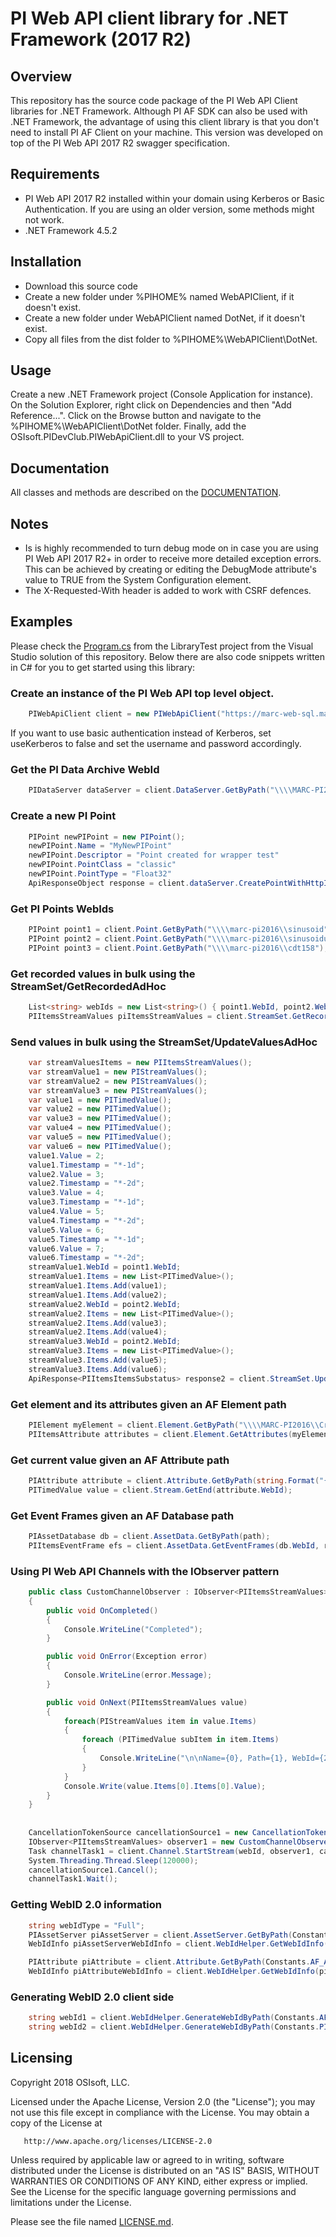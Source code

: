 PI Web API client library for .NET Framework (2017 R2)
===


## Overview
This repository has the source code package of the PI Web API Client libraries for .NET Framework. Although PI AF SDK can also be used with .NET Framework, the advantage of using this client library is that you don't need to install PI AF Client on your machine. This version was developed on top of the PI Web API 2017 R2 swagger specification. 

## Requirements

 - PI Web API 2017 R2 installed within your domain using Kerberos or Basic Authentication. If you are using an older version, some methods might not work.
 - .NET Framework 4.5.2

## Installation

 - Download this source code
 - Create a new folder under %PIHOME% named WebAPIClient, if it doesn't exist.
 - Create a new folder under WebAPIClient named DotNet, if it doesn't exist.
 - Copy all files from the dist folder to %PIHOME%\WebAPIClient\DotNet.

 
## Usage

Create a new .NET Framework project (Console Application for instance). On the Solution Explorer, right click on Dependencies and then "Add Reference...". Click on the Browse button and navigate to the %PIHOME%\WebAPIClient\DotNet folder. Finally, add the OSIsoft.PIDevClub.PIWebApiClient.dll to your VS project.

## Documentation

All classes and methods are described on the [DOCUMENTATION](DOCUMENTATION.md). 

## Notes

 - Is is highly recommended to turn debug mode on in case you are using PI Web API 2017 R2+ in order to receive more detailed exception errors. This can be achieved by creating or editing the DebugMode attribute's value to TRUE from the System Configuration element.
 - The X-Requested-With header is added to work with CSRF defences.
 
## Examples

Please check the [Program.cs](/src/OSIsoft.PIDevClub.PIWebApiClient/LibraryTest/Program.cs) from the LibraryTest project from the Visual Studio solution of this repository. Below there are also code snippets written in C# for you to get started using this library:


### Create an instance of the PI Web API top level object.

```cs
	PIWebApiClient client = new PIWebApiClient("https://marc-web-sql.marc.net/piwebapi", true);  
``` 

If you want to use basic authentication instead of Kerberos, set useKerberos to false and set the username and password accordingly.


### Get the PI Data Archive WebId

```cs
	PIDataServer dataServer = client.DataServer.GetByPath("\\\\MARC-PI2016");
```

### Create a new PI Point

```cs
	PIPoint newPIPoint = new PIPoint();
	newPIPoint.Name = "MyNewPIPoint"
	newPIPoint.Descriptor = "Point created for wrapper test"
	newPIPoint.PointClass = "classic"
	newPIPoint.PointType = "Float32"
	ApiResponseObject response = client.dataServer.CreatePointWithHttpInfo(dataServer.webId, newPIPoint)
```

### Get PI Points WebIds

```cs
	PIPoint point1 = client.Point.GetByPath("\\\\marc-pi2016\\sinusoid");
	PIPoint point2 = client.Point.GetByPath("\\\\marc-pi2016\\sinusoidu");
	PIPoint point3 = client.Point.GetByPath("\\\\marc-pi2016\\cdt158");
```

### Get recorded values in bulk using the StreamSet/GetRecordedAdHoc

```cs
	List<string> webIds = new List<string>() { point1.WebId, point2.WebId, point3.WebId };
	PIItemsStreamValues piItemsStreamValues = client.StreamSet.GetRecordedAdHoc(webIds, startTime: "*-3d", endTime: "*");
```

### Send values in bulk using the StreamSet/UpdateValuesAdHoc

```cs
	var streamValuesItems = new PIItemsStreamValues();
	var streamValue1 = new PIStreamValues();
	var streamValue2 = new PIStreamValues();
	var streamValue3 = new PIStreamValues();
	var value1 = new PITimedValue();
	var value2 = new PITimedValue();
	var value3 = new PITimedValue();
	var value4 = new PITimedValue();
	var value5 = new PITimedValue();
	var value6 = new PITimedValue();
	value1.Value = 2;
	value1.Timestamp = "*-1d";
	value2.Value = 3;
	value2.Timestamp = "*-2d";
	value3.Value = 4;
	value3.Timestamp = "*-1d";
	value4.Value = 5;
	value4.Timestamp = "*-2d";
	value5.Value = 6;
	value5.Timestamp = "*-1d";
	value6.Value = 7;
	value6.Timestamp = "*-2d";
	streamValue1.WebId = point1.WebId;
	streamValue1.Items = new List<PITimedValue>();
	streamValue1.Items.Add(value1);
	streamValue1.Items.Add(value2);
	streamValue2.WebId = point2.WebId;
	streamValue2.Items = new List<PITimedValue>();
	streamValue2.Items.Add(value3);
	streamValue2.Items.Add(value4);
	streamValue3.WebId = point2.WebId;
	streamValue3.Items = new List<PITimedValue>();
	streamValue3.Items.Add(value5);
	streamValue3.Items.Add(value6);
	ApiResponse<PIItemsItemsSubstatus> response2 = client.StreamSet.UpdateValuesAdHocWithHttpInfo(new List<PIStreamValues>() { streamValue1, streamValue2, streamValue3 });
```


### Get element and its attributes given an AF Element path

```cs
	PIElement myElement = client.Element.GetByPath("\\\\MARC-PI2016\\CrossPlatformLab\\marc.adm");
	PIItemsAttribute attributes = client.Element.GetAttributes(myElement.WebId, null, 1000, null, false);
```


### Get current value given an AF Attribute path

```cs
	PIAttribute attribute = client.Attribute.GetByPath(string.Format("{0}|{1}", "\\\\MARC-PI2016\\CrossPlatformLab\\marc.adm", attributes.Items[0].Name));
	PITimedValue value = client.Stream.GetEnd(attribute.WebId);
```

### Get Event Frames given an AF Database path

```cs
 	PIAssetDatabase db = client.AssetData.GetByPath(path);
	PIItemsEventFrame efs = client.AssetData.GetEventFrames(db.WebId, referencedElementNameFilter: "myElement", referencedElementTemplateName: "user", startTime: "*-1d", endTime: "*");
```


### Using PI Web API Channels with the IObserver pattern

```cs
 	public class CustomChannelObserver : IObserver<PIItemsStreamValues>
    {
        public void OnCompleted()
        {
            Console.WriteLine("Completed");
        }

        public void OnError(Exception error)
        {
            Console.WriteLine(error.Message);
        }

        public void OnNext(PIItemsStreamValues value)
        {
            foreach(PIStreamValues item in value.Items)
            {
                foreach (PITimedValue subItem in item.Items)
                {
                    Console.WriteLine("\n\nName={0}, Path={1}, WebId={2}, Value={3}, Timestamp={4}", item.Name, item.Path, item.WebId, subItem.Value, subItem.Timestamp);
                }
            }
            Console.Write(value.Items[0].Items[0].Value);
        }
    }
	
	
	CancellationTokenSource cancellationSource1 = new CancellationTokenSource();
    IObserver<PIItemsStreamValues> observer1 = new CustomChannelObserver();
    Task channelTask1 = client.Channel.StartStream(webId, observer1, cancellationSource1.Token);
	System.Threading.Thread.Sleep(120000);
	cancellationSource1.Cancel();
    channelTask1.Wait();	
```

### Getting WebID 2.0 information

```cs
	string webIdType = "Full";
    PIAssetServer piAssetServer = client.AssetServer.GetByPath(Constants.AF_SERVER_PATH, null, webIdType);
    WebIdInfo piAssetServerWebIdInfo = client.WebIdHelper.GetWebIdInfo(piAssetServer.WebId);

    PIAttribute piAttribute = client.Attribute.GetByPath(Constants.AF_ATTRIBUTE_PATH, null, webIdType);
    WebIdInfo piAttributeWebIdInfo = client.WebIdHelper.GetWebIdInfo(piAttribute.WebId);
```


### Generating WebID 2.0 client side

```cs
	string webId1 = client.WebIdHelper.GenerateWebIdByPath(Constants.AF_ATTRIBUTE_PATH, typeof(PIAttribute), typeof(PIElement));
	string webId2 = client.WebIdHelper.GenerateWebIdByPath(Constants.PI_DATA_SERVER_PATH, typeof(PIDataServer));
```


## Licensing
Copyright 2018 OSIsoft, LLC.

   Licensed under the Apache License, Version 2.0 (the "License");
   you may not use this file except in compliance with the License.
   You may obtain a copy of the License at

       http://www.apache.org/licenses/LICENSE-2.0

   Unless required by applicable law or agreed to in writing, software
   distributed under the License is distributed on an "AS IS" BASIS,
   WITHOUT WARRANTIES OR CONDITIONS OF ANY KIND, either express or implied.
   See the License for the specific language governing permissions and
   limitations under the License.
   
Please see the file named [LICENSE.md](LICENSE.md).
